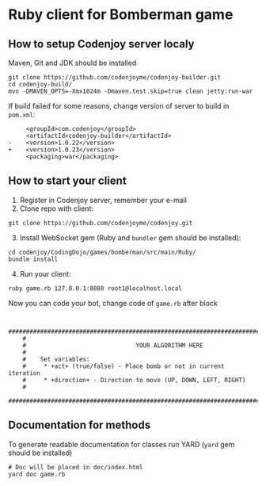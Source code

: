 # Ruby client for Bomberman game

## How to setup Codenjoy server localy

Maven, Git and JDK should be installed

```
git clone https://github.com/codenjoyme/codenjoy-builder.git
cd codenjoy-build/
mvn -DMAVEN_OPTS=-Xmx1024m -Dmaven.test.skip=true clean jetty:run-war
```

If build failed for some reasons, change version of server to build in `pom.xml`:

```
     <groupId>com.codenjoy</groupId>
     <artifactId>codenjoy-builder</artifactId>
-    <version>1.0.22</version>
+    <version>1.0.23</version>
     <packaging>war</packaging>
```


## How to start your client

1. Register in Codenjoy server, remember your e-mail
2. Clone repo with client:
```
git clone https://github.com/codenjoyme/codenjoy.git
```
3. Install WebSocket gem (Ruby and `bundler` gem should be installed):
```
cd codenjoy/CodingDojo/games/bomberman/src/main/Ruby/
bundle install
```
4. Run your client:
```
ruby game.rb 127.0.0.1:8080 root1@localhost.local
```

Now you can code your bot, change code of `game.rb` after block
 
```

    ############################################################################################################
    #
    #                               YOUR ALGORITHM HERE
    #
    #    Set variables:
    #     * +act+ (true/false) - Place bomb or not in current iteration
    #     * +direction+ - Direction to move (UP, DOWN, LEFT, RIGHT)
    #
    ############################################################################################################

```

## Documentation for methods

To generate readable documentation for classes run YARD (`yard` gem should be installed)

```
# Doc will be placed in doc/index.html
yard doc game.rb
```